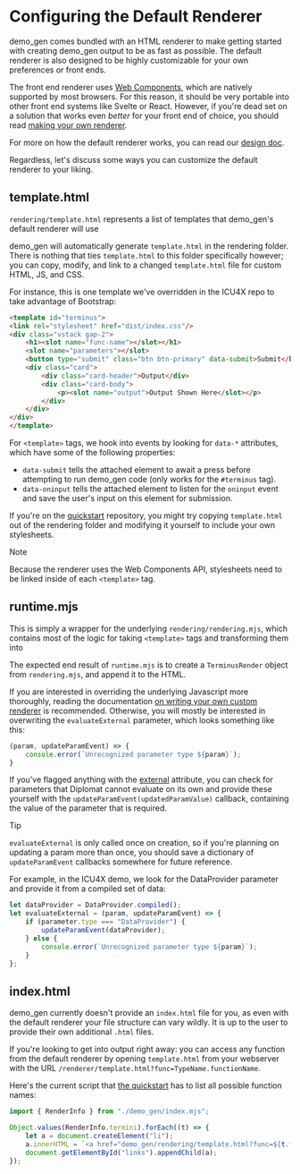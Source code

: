 # Configuring the Default Renderer

demo_gen comes bundled with an HTML renderer to make getting started with creating demo_gen output to be as fast as possible. The default renderer is also designed to be highly customizable for your own preferences or front ends.

The front end renderer uses [Web Components](https://developer.mozilla.org/en-US/docs/Web/API/Web_components), which are natively supported by most browsers. For this reason, it should be very portable into other front end systems like Svelte or React. However, if you're dead set on a solution that works even *better* for your front end of choice, you should read [making your own renderer](./custom_renderer.md).

For more on how the default renderer works, you can read our [design doc](https://github.com/rust-diplomat/diplomat/blob/main/docs/design_doc.md).

Regardless, let's discuss some ways you can customize the default renderer to your liking.

## template.html

`rendering/template.html` represents a list of templates that demo_gen's default renderer will use 

demo_gen will automatically generate `template.html` in the rendering folder. There is nothing that ties `template.html` to this folder specifically however; you can copy, modify, and link to a changed `template.html` file for custom HTML, JS, and CSS.

For instance, this is one template we've overridden in the ICU4X repo to take advantage of Bootstrap:

```html
<template id="terminus">
<link rel="stylesheet" href="dist/index.css"/>
<div class="vstack gap-2">
	<h1><slot name="func-name"></slot></h1>
	<slot name="parameters"></slot>
	<button type="submit" class="btn btn-primary" data-submit>Submit</button>
	<div class="card">
		<div class="card-header">Output</div>
		<div class="card-body">
			<p><slot name="output">Output Shown Here</slot></p>
		</div>
	</div>
</div>
</template>
```

For `<template>` tags, we hook into events by looking for `data-*` attributes, which have some of the following properties:

- `data-submit` tells the attached element to await a press before attempting to run demo_gen code (only works for the `#terminus` tag).
- `data-oninput` tells the attached element to listen for the `oninput` event and save the user's input on this element for submission.

If you're on the [quickstart](quickstart.md) repository, you might try copying `template.html` out of the rendering folder and modifying it yourself to include your own stylesheets.

> [!NOTE]
> Because the renderer uses the Web Components API, stylesheets need to be linked inside of each `<template>` tag.  

## runtime.mjs

This is simply a wrapper for the underlying `rendering/rendering.mjs`, which contains most of the logic for taking `<template>` tags and transforming them into 

The expected end result of `runtime.mjs` is to create a `TerminusRender` object from `rendering.mjs`, and append it to the HTML.

If you are interested in overriding the underlying Javascript more thoroughly, reading the documentation [on writing your own custom renderer](custom_renderer.md) is recommended. Otherwise, you will mostly be interested in overwriting the `evaluateExternal` parameter, which looks something like this:

```js
(param, updateParamEvent) => {
	console.error(`Unrecognized parameter type ${param}`);
}
```

If you've flagged anything with the [external](attributes.md#diplomatdemoexternal) attribute, you can check for parameters that Diplomat cannot evaluate on its own and provide these yourself with the `updateParamEvent(updatedParamValue)` callback, containing the value of the parameter that is required.

> [!TIP]
> `evaluateExternal` is only called once on creation, so if you're planning on updating a param more than once, you should save a dictionary of `updateParamEvent` callbacks somewhere for future reference.

For example, in the ICU4X demo, we look for the DataProvider parameter and provide it from a compiled set of data:

```js
let dataProvider = DataProvider.compiled();
let evaluateExternal = (param, updateParamEvent) => {
    if (parameter.type === "DataProvider") {
        updateParamEvent(dataProvider);
    } else {
        console.error(`Unrecognized parameter type ${param}`);
    }
};
```

## index.html

demo_gen currently doesn't provide an `index.html` file for you, as even with the default renderer your file structure can vary wildly. It is up to the user to provide their own additional `.html` files.

If you're looking to get into output right away: you can access any function from the default renderer by opening `template.html` from your webserver with the URL `/renderer/template.html?func=TypeName.functionName`.

Here's the current script that [the quickstart](quickstart.md) has to list all possible function names:

```js
import { RenderInfo } from "./demo_gen/index.mjs";

Object.values(RenderInfo.termini).forEach((t) => {
	let a = document.createElement("li");
	a.innerHTML = `<a href="demo_gen/rendering/template.html?func=${t.funcName}">${t.funcName}</a>`;
	document.getElementById("links").appendChild(a);
});
```